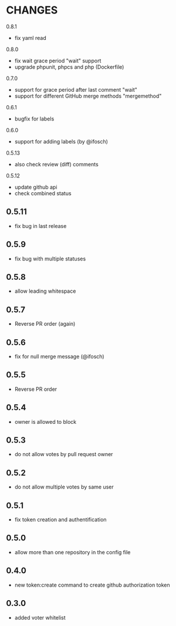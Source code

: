 CHANGES
=======
0.8.1
* fix yaml read

0.8.0
* fix wait grace period "wait" support
* upgrade phpunit, phpcs and php (Dockerfile)

0.7.0
* support for grace period after last comment "wait"
* support for different GitHub merge methods "mergemethod"

0.6.1
* bugfix for labels

0.6.0
* support for adding labels (by @ifosch)

0.5.13
* also check review (diff) comments

0.5.12
* update github api
* check combined status

0.5.11
------
* fix bug in last release

0.5.9
-----
* fix bug with multiple statuses

0.5.8
-----
* allow leading whitespace

0.5.7
-----
* Reverse PR order (again)

0.5.6
-----
* fix for null merge message (@ifosch)

0.5.5
-----
* Reverse PR order

0.5.4
-----
* owner is allowed to block

0.5.3
-----
* do not allow votes by pull request owner

0.5.2
-----
* do not allow multiple votes by same user

0.5.1
-----
* fix token creation and authentification

0.5.0
-----
* allow more than one repository in the config file

0.4.0
-----
* new token:create command to create github authorization token

0.3.0
-----
* added voter whitelist
